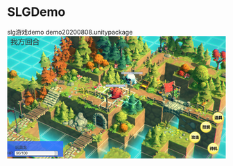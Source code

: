 # SLGDemo
slg游戏demo  demo20200808.unitypackage
![demo20200808.jpg](https://github.com/Tqvdong/SLGDemo/blob/master/demo20200808.jpg)
